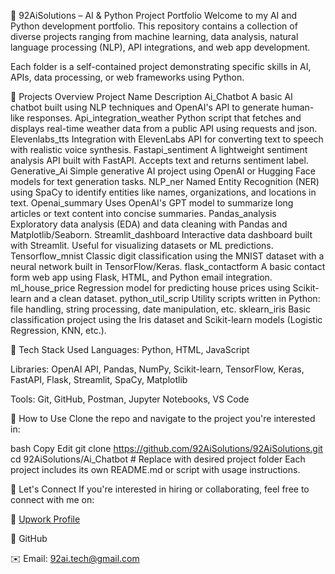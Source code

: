 🚀 92AiSolutions – AI & Python Project Portfolio
Welcome to my AI and Python development portfolio. This repository contains a collection of diverse projects ranging from machine learning, data analysis, natural language processing (NLP), API integrations, and web app development.

Each folder is a self-contained project demonstrating specific skills in AI, APIs, data processing, or web frameworks using Python.

📁 Projects Overview
Project Name	Description
Ai_Chatbot	A basic AI chatbot built using NLP techniques and OpenAI's API to generate human-like responses.
Api_integration_weather	Python script that fetches and displays real-time weather data from a public API using requests and json.
Elevenlabs_tts	Integration with ElevenLabs API for converting text to speech with realistic voice synthesis.
Fastapi_sentiment	A lightweight sentiment analysis API built with FastAPI. Accepts text and returns sentiment label.
Generative_Ai	Simple generative AI project using OpenAI or Hugging Face models for text generation tasks.
NLP_ner	Named Entity Recognition (NER) using SpaCy to identify entities like names, organizations, and locations in text.
Openai_summary	Uses OpenAI's GPT model to summarize long articles or text content into concise summaries.
Pandas_analysis	Exploratory data analysis (EDA) and data cleaning with Pandas and Matplotlib/Seaborn.
Streamlit_dashboard	Interactive data dashboard built with Streamlit. Useful for visualizing datasets or ML predictions.
Tensorflow_mnist	Classic digit classification using the MNIST dataset with a neural network built in TensorFlow/Keras.
flask_contactform	A basic contact form web app using Flask, HTML, and Python email integration.
ml_house_price	Regression model for predicting house prices using Scikit-learn and a clean dataset.
python_util_scrip	Utility scripts written in Python: file handling, string processing, date manipulation, etc.
sklearn_iris	Basic classification project using the Iris dataset and Scikit-learn models (Logistic Regression, KNN, etc.).

🧰 Tech Stack Used
Languages: Python, HTML, JavaScript

Libraries: OpenAI API, Pandas, NumPy, Scikit-learn, TensorFlow, Keras, FastAPI, Flask, Streamlit, SpaCy, Matplotlib

Tools: Git, GitHub, Postman, Jupyter Notebooks, VS Code

📌 How to Use
Clone the repo and navigate to the project you're interested in:

bash
Copy
Edit
git clone https://github.com/92AiSolutions/92AiSolutions.git
cd 92AiSolutions/Ai_Chatbot  # Replace with desired project folder
Each project includes its own README.md or script with usage instructions.

🤝 Let's Connect
If you're interested in hiring or collaborating, feel free to connect with me on:

🔗 [Upwork Profile](https://upwork.com/freelancers/~0125c21a4210550e81)

🐙 GitHub

✉️ Email: 92ai.tech@gmail.com
